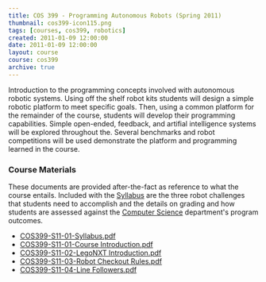 ```yaml
---
title: COS 399 - Programming Autonomous Robots (Spring 2011)
thumbnail: cos399-icon115.png
tags: [courses, cos399, robotics]
created: 2011-01-09 12:00:00
date: 2011-01-09 12:00:00
layout: course
course: cos399
archive: true
---
```

Introduction to the programming concepts involved with autonomous robotic systems. Using off the shelf robot kits students will design a simple robotic platform to meet specific goals. Then, using a common platform for the remainder of the course, students will develop their programming capabilities. Simple open-ended, feedback, and artifial intelligence systems will be explored throughout the. Several benchmarks and robot competitions will be used demonstrate the platform and programming learned in the course.

### Course Materials

These documents are provided after-the-fact as reference to what the course entails. Included with the [Syllabus](Spring_2011/COS399-S11-01-Syllabus.pdf) are the three robot challenges that students need to accomplish and the details on grading and how students are assessed against the [Computer Science](http://usm.maine.edu/cos) department's program outcomes.

* <a href="Spring_2011/COS399-S11-01-Syllabus.pdf">COS399-S11-01-Syllabus.pdf</a>
* <a href="Spring_2011/COS399-S11-01-Course Introduction.pdf">COS399-S11-01-Course Introduction.pdf</a>
* <a href="Spring_2011/COS399-S11-02-LegoNXT Introduction.pdf">COS399-S11-02-LegoNXT Introduction.pdf</a>
* <a href="Spring_2011/COS399-S11-03-Robot Checkout Rules.pdf">COS399-S11-03-Robot Checkout Rules.pdf</a>
* <a href="Spring_2011/COS399-S11-04-Line Followers.pdf">COS399-S11-04-Line Followers.pdf</a></li>
